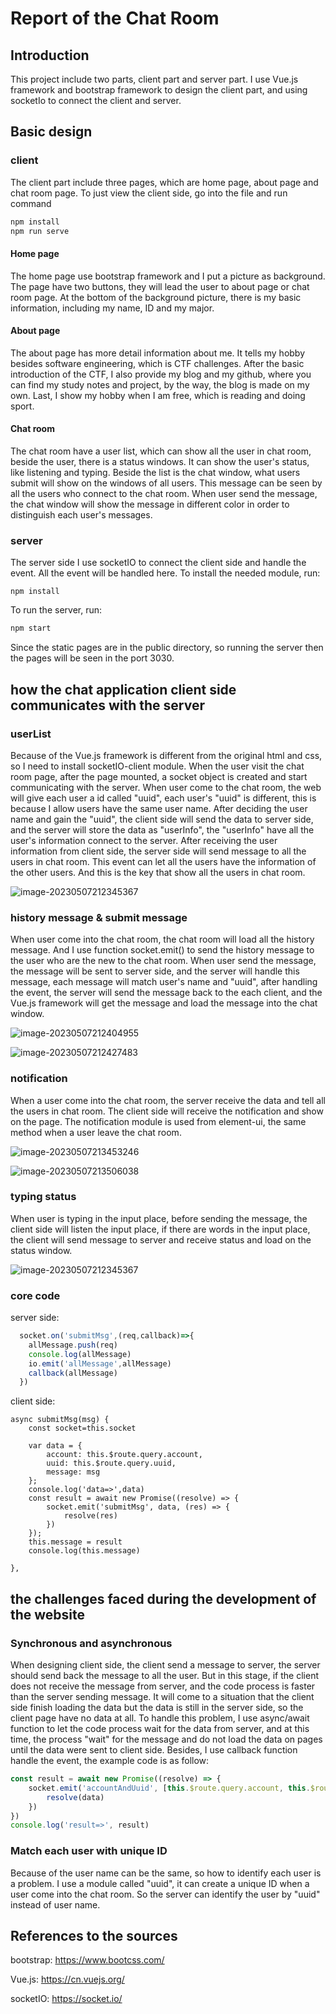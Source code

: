 # Report of the Chat Room

## Introduction


This project include two parts, client part and server part. I use Vue.js framework and bootstrap framework to design the client part, and using socketIo to connect the client and server.

## Basic design


### client

The client part include three pages, which are home page, about page and chat room page. To just view the client side, go into the file and run command

```js
npm install
npm run serve
```

#### Home page

The home page use bootstrap framework and I put a picture as background. The page have two buttons, they will lead the user to about page or chat room page. At the bottom of the background picture, there is my basic information, including my name, ID and my major.

#### About page

The about page has more detail information about me. It tells my hobby besides software engineering, which is CTF challenges. After the basic introduction of the CTF, I also provide my blog and my github, where you can find my study notes and project, by the way, the blog is made on my own. Last, I show my hobby when I am free, which is reading and doing sport. 

#### Chat room 

The chat room have a user list, which can show all the user in chat room, beside the user, there is a status windows. It can show the user's status, like listening and typing. Beside the list is the chat window, what users submit will show on the windows of all users. This message can be seen by all the users who connect to the chat room. When user send the message, the chat window will show the message in different color in order to distinguish each user's messages.

### server

The server side I use socketIO to connect the client side and handle the event. All the event will be handled here. To install the needed module, run:

```
npm install
```

To run the server, run:

```js
npm start
```

Since the static pages are in the public directory, so running the server then the pages will be seen in the port 3030.

## how the chat application client side communicates with the server

### userList

Because of the Vue.js framework is different from the original html and css, so I need to install socketIO-client module. When the user visit the chat room page, after the page mounted, a socket object is created and start communicating with the server. When user come to the chat room, the web will give each user a id called "uuid", each user's "uuid" is different, this is because I allow users have the same user name. After deciding the user name and gain the "uuid", the client side will send the data to server side, and the server will store the data  as "userInfo", the "userInfo" have all the user's information connect to the server. After receiving the user information from client side, the server side will send message to all the users in chat room. This event can let all the users have the information of the other users. And this is the key that show all the users in chat room. 

![image-20230507212345367](./images/image-20230507212345367.png)

### history message & submit message

When user come into the chat room, the chat room will load all the history message.  And I use function socket.emit() to send the history message to the user who are the new to the chat room. When user send the message, the message will be sent to server side, and the server will handle this message, each message will match user's name and "uuid", after handling the event, the server will send the message back to the each client, and the Vue.js framework will get the message and load the message into the chat window.

![image-20230507212404955](./images/image-20230507212404955.png)

![image-20230507212427483](./images/image-20230507212427483.png)

### notification

When a user come into the chat room, the server receive the data and tell all the users in chat room. The client side will receive the notification and show on the page. The notification module is used from element-ui, the same method when a user leave the chat room.

![image-20230507213453246](./images/image-20230507213453246.png)

![image-20230507213506038](C:\Users\silverbullets\AppData\Roaming\Typora\typora-user-images\image-20230507213506038.png)

### typing status

When user is typing in the input place, before sending the message, the client side will listen the input place, if there are words in the input place, the client will send message to server and receive status and load on the status window.

![image-20230507212345367](./images/image-20230507212345367.png)

### core code

server side:

```js
  socket.on('submitMsg',(req,callback)=>{
    allMessage.push(req)
    console.log(allMessage)
    io.emit('allMessage',allMessage)
    callback(allMessage)
  })
```

client side:

```vue
async submitMsg(msg) {
    const socket=this.socket

    var data = {
        account: this.$route.query.account,
        uuid: this.$route.query.uuid,
        message: msg
    };
    console.log('data=>',data)
    const result = await new Promise((resolve) => {
        socket.emit('submitMsg', data, (res) => {
            resolve(res)
        })
    });
    this.message = result
    console.log(this.message)

},
```



## the challenges faced during the development of the website

### Synchronous and asynchronous

When designing client side, the client send a message to server, the server should send back the message to all the user. But in this stage, if the client does not receive the message from server, and the code process is faster than the server sending message. It will come to a situation that the client side finish loading the data but the data is still in the server side, so the client page have no data at all. To handle this problem, I use async/await function to let the code process wait for the data from server, and at this time, the process "wait" for the message and do not load the data on pages until the data were sent to client side. Besides, I use callback function handle the event, the example code is as follow:

```js
const result = await new Promise((resolve) => {
    socket.emit('accountAndUuid', [this.$route.query.account, this.$route.query.uuid], (data) => {
        resolve(data)
    })
})
console.log('result=>', result)
```

### Match each user with unique ID

Because of the user name can be the same, so how to identify each user is a problem. I use a module called "uuid", it can create a unique ID when a user come into the chat room. So the server can identify the user by "uuid" instead of user name.

## References to the sources

bootstrap: <https://www.bootcss.com/>

Vue.js: <https://cn.vuejs.org/>

socketIO: <https://socket.io/>
